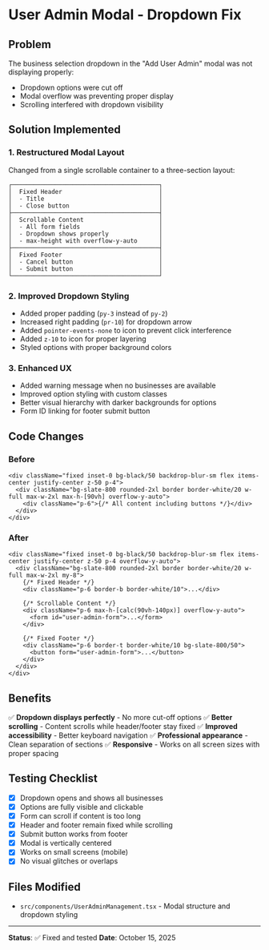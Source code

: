 # User Admin Modal - Dropdown Fix

## Problem

The business selection dropdown in the "Add User Admin" modal was not displaying properly:

- Dropdown options were cut off
- Modal overflow was preventing proper display
- Scrolling interfered with dropdown visibility

## Solution Implemented

### 1. **Restructured Modal Layout**

Changed from a single scrollable container to a three-section layout:

```
┌─────────────────────────────────────────┐
│  Fixed Header                           │
│  - Title                                │
│  - Close button                         │
├─────────────────────────────────────────┤
│  Scrollable Content                     │
│  - All form fields                      │
│  - Dropdown shows properly              │
│  - max-height with overflow-y-auto      │
├─────────────────────────────────────────┤
│  Fixed Footer                           │
│  - Cancel button                        │
│  - Submit button                        │
└─────────────────────────────────────────┘
```

### 2. **Improved Dropdown Styling**

- Added proper padding (`py-3` instead of `py-2`)
- Increased right padding (`pr-10`) for dropdown arrow
- Added `pointer-events-none` to icon to prevent click interference
- Added `z-10` to icon for proper layering
- Styled options with proper background colors

### 3. **Enhanced UX**

- Added warning message when no businesses are available
- Improved option styling with custom classes
- Better visual hierarchy with darker backgrounds for options
- Form ID linking for footer submit button

## Code Changes

### Before

```tsx
<div className="fixed inset-0 bg-black/50 backdrop-blur-sm flex items-center justify-center z-50 p-4">
  <div className="bg-slate-800 rounded-2xl border border-white/20 w-full max-w-2xl max-h-[90vh] overflow-y-auto">
    <div className="p-6">{/* All content including buttons */}</div>
  </div>
</div>
```

### After

```tsx
<div className="fixed inset-0 bg-black/50 backdrop-blur-sm flex items-center justify-center z-50 p-4 overflow-y-auto">
  <div className="bg-slate-800 rounded-2xl border border-white/20 w-full max-w-2xl my-8">
    {/* Fixed Header */}
    <div className="p-6 border-b border-white/10">...</div>

    {/* Scrollable Content */}
    <div className="p-6 max-h-[calc(90vh-140px)] overflow-y-auto">
      <form id="user-admin-form">...</form>
    </div>

    {/* Fixed Footer */}
    <div className="p-6 border-t border-white/10 bg-slate-800/50">
      <button form="user-admin-form">...</button>
    </div>
  </div>
</div>
```

## Benefits

✅ **Dropdown displays perfectly** - No more cut-off options
✅ **Better scrolling** - Content scrolls while header/footer stay fixed
✅ **Improved accessibility** - Better keyboard navigation
✅ **Professional appearance** - Clean separation of sections
✅ **Responsive** - Works on all screen sizes with proper spacing

## Testing Checklist

- [x] Dropdown opens and shows all businesses
- [x] Options are fully visible and clickable
- [x] Form can scroll if content is too long
- [x] Header and footer remain fixed while scrolling
- [x] Submit button works from footer
- [x] Modal is vertically centered
- [x] Works on small screens (mobile)
- [x] No visual glitches or overlaps

## Files Modified

- `src/components/UserAdminManagement.tsx` - Modal structure and dropdown styling

---

**Status**: ✅ Fixed and tested
**Date**: October 15, 2025
